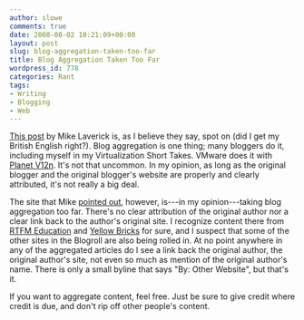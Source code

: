 ```yaml
---
author: slowe
comments: true
date: 2008-08-02 10:21:09+00:00
layout: post
slug: blog-aggregation-taken-too-far
title: Blog Aggregation Taken Too Far
wordpress_id: 778
categories: Rant
tags:
- Writing
- Blogging
- Web
---
```


[This post](http://www.rtfm-ed.co.uk/?p=575) by Mike Laverick is, as I believe they say, spot on (did I get my British English right?). Blog aggregation is one thing; many bloggers do it, including myself in my Virtualization Short Takes. VMware does it with [Planet V12n](http://www.vmware.com/vmtn/planet/v12n/). It's not that uncommon. In my opinion, as long as the original blogger and the original blogger's website are properly and clearly attributed, it's not really a big deal.

The site that Mike [pointed out](http://vmware.dropcode.net), however, is---in my opinion---taking blog aggregation too far. There's no clear attribution of the original author nor a clear link back to the author's original site. I recognize content there from [RTFM Education](http://www.rtfm-ed.co.uk/) and [Yellow Bricks](http://www.yellow-bricks.com/) for sure, and I suspect that some of the other sites in the Blogroll are also being rolled in. At no point anywhere in any of the aggregated articles do I see a link back the original author, the original author's site, not even so much as mention of the original author's name. There is only a small byline that says "By: Other Website", but that's it.

If you want to aggregate content, feel free. Just be sure to give credit where credit is due, and don't rip off other people's content.

